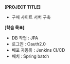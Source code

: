 **[PROJECT TITLE]**
- 구매 사이트 서버 구축

**[학습 목표]**

- DB 작업 : JPA 
- 로그인 : Oauth2.0 
- 배포 자동화 : Jenkins CI/CD
- 배치 : Spring batch
